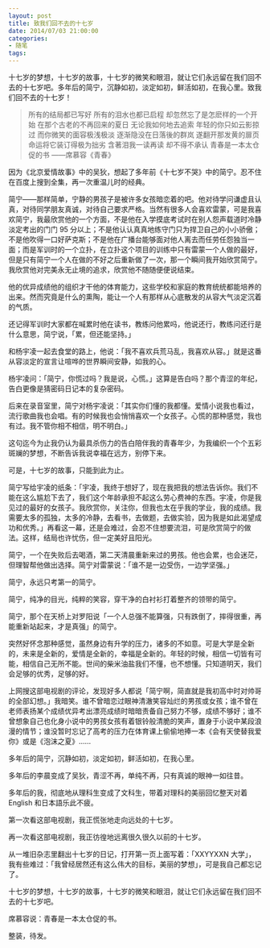```yaml
---
layout: post
title: 致我们回不去的十七岁
date: 2014/07/03 21:00:00
categories:
- 随笔
tags:
---
```


十七岁的梦想，十七岁的故事，十七岁的微笑和眼泪，就让它们永远留在我们回不去的十七岁吧。多年后的简宁，沉静如初，淡定如初，鲜活如初，在我心里。致我们回不去的十七岁！

> 所有的结局都已写好 所有的泪水也都已启程 却忽然忘了是怎麽样的一个开始 在那个古老的不再回来的夏日 无论我如何地去追索 年轻的你只如云影掠过 而你微笑的面容极浅极淡 逐渐隐没在日落後的群岚 遂翻开那发黄的扉页 命运将它装订得极为拙劣 含著泪我一读再读 却不得不承认 青春是一本太仓促的书 ——席慕容《青春》

因为《北京爱情故事》中的吴狄，想起了多年前《十七岁不哭》中的简宁。忍不住在百度上搜到全集，再一次重温儿时的经典。

简宁——那样简单，宁静的男孩子是被许多女孩暗恋着的吧。他对待学问谦虚且认真，对待同学朋友真诚，对待自己要求严格。当然有很多人会喜欢雷蒙，可是我喜欢简宁，我最欣赏他的一个方面，不是他在入学摸底考试时在别人怨声载道时冷静淡定考出的门门 95 分以上；不是他认认真真地练守门只为捍卫自己的小小骄傲；不是他吹得一口好萨克斯；不是他在广播台能够面对他人离去而任劳任怨独当一面；而是军训时的一个立扑，在立扑这个项目的训练中只有雷蒙一个人做的最好，但是只有简宁一个人在做的不好之后重新做了一次，那一个瞬间我开始欣赏简宁。我欣赏他对完美永无止境的追求，欣赏他不随随便便说结束。

他的优异成绩他的组织才干他的体育能力，这些学校和家庭的教育统统都能培养的出来。然而究竟是什么的熏陶，能让一个人有那样从心底散发的从容大气淡定沉着的气质。

还记得军训时大家都在喊累时他在读书，教练问他累吗，他说还行，教练问还行是什么意思，简宁说，「累，但还能坚持。」

和杨宇凌一起去食堂的路上，他说：「我不喜欢兵荒马乱，我喜欢从容。」就是这番从容淡定的宣言让喧哗的世界瞬间安静，如我的心。

杨宇凌问：「简宁，你慌过吗？我是说，心慌。」这算是告白吗？那个青涩的年纪，告白更像是猜密码日记本的复杂密码。

后来在录音室里，简宁对杨宇凌说：「其实你们懂的我都懂。爱情小说我也看过，流行歌曲我也会唱。有的时候我也会悄悄喜欢一个女孩子。心慌的那种感觉，我也有过。我不管你相不相信，明不明白。」

这句迄今为止我仍认为最具杀伤力的告白陪伴我的青春年少，为我编织一个个五彩斑斓的梦想，不断告诉我说幸福在远方，别停下来。

可是，十七岁的故事，只能到此为止。

简宁写给宇凌的纸条：「宇凌，我终于想好了，现在我把我的想法告诉你。我们不能在这么尴尬下去了，我们这个年龄承担不起这么劳心费神的东西。宇凌，你是我见过的最好的女孩子。我欣赏你，关注你，但我也太在乎我的学业，我的成绩。我需要太多的孤独，太多的冷静，去看书，去做题，去做实验，因为我是如此渴望成功和优秀。」再看这一幕，还是会难过，会忍不住想要流泪，可是欣赏简宁的做法。这样，结局也许忧伤，但一定美好且阳光。

简宁，一个在失败后去喝酒，第二天清晨重新来过的男孩。他也会累，也会迷茫，但理智帮他做出选择。简宁对雷蒙说：「谁不是一边受伤，一边学坚强。」

简宁，永远只考第一的简宁。

简宁，纯净的目光，纯粹的笑容，穿干净的白衬衫打着整齐的领带的简宁。

简宁，那个在天桥上对罗阳说「一个人总强不能算强，只有跌倒了，摔得很重，再能重新站起来，才是真强」的简宁。

突然好怀念那种感觉，虽然身边有升学的压力，诸多的不如意。可是大学是全新的，未来是全新的，爱情是全新的，幸福是全新的。年轻的时候，相信一切皆有可能，相信自己无所不能。世间的柴米油盐我们不懂，也不想懂。只知道明天，我们会足够的优秀，足够的好。

上网搜这部电视剧的评论，发现好多人都说「简宁啊，简直就是我初高中时对帅哥的全部幻想。」我暗笑。谁不曾暗恋过眼神清澈笑容灿烂的男孩或女孩；谁不曾在老师表扬某个成绩优异考出漂亮成绩时暗暗责备自己努力不够，成绩不够好；谁不曾想象自己也化身小说中的男孩女孩有着银铃般清脆的笑声，置身于小说中某段浪漫的情节；谁没暂时忘记了高考的压力在体育课上偷偷地捧一本《会有天使替我爱你》或是《泡沫之夏》……

多年后的简宁，沉静如初，淡定如初，鲜活如初，在我心里。

多年后的李晨变成了吴狄，青涩不再，单纯不再，只有真诚的眼神一如往昔。

多年后的我，彻底地从理科生变成了文科生，带着对理科的美丽回忆整天对着 English 和日本語乐此不疲。

第一次看这部电视剧，我正慌张地走向远处的十七岁。

再一次看这部电视剧，我正彷徨地远离很久很久以前的十七岁。

从一堆旧杂志里翻出十七岁的日记，打开第一页上面写着：「XXYYXXN 大学」，我有些难过：「我曾经居然还有这么伟大的目标，美丽的梦想」，可是我自己都忘记了。

十七岁的梦想，十七岁的故事，十七岁的微笑和眼泪，就让它们永远留在我们回不去的十七岁吧。

席慕容说：青春是一本太仓促的书。

整装，待发。

